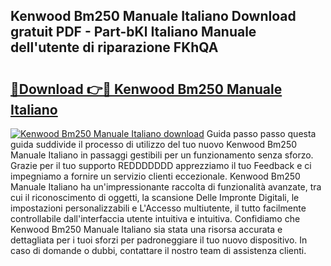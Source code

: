 ## Kenwood Bm250 Manuale Italiano Download gratuit PDF - Part-bKl Italiano Manuale dell'utente di riparazione FKhQA

# <h2><a href="http://dfeqhi7.blite.top/?on=Kenwood+Bm250+Manuale+Italiano">🔗Download 👉🔴 Kenwood Bm250 Manuale Italiano</a></h2>

[![Kenwood Bm250 Manuale Italiano download](https://i.imgur.com/lujVjoI.png)](http://dfeqhi7.blite.top/?on=Kenwood+Bm250+Manuale+Italiano)
Guida passo passo questa guida suddivide il processo di utilizzo del tuo nuovo Kenwood Bm250 Manuale Italiano in passaggi gestibili per un funzionamento senza sforzo. Grazie per il tuo supporto REDDDDDDD apprezziamo il tuo Feedback e ci impegniamo a fornire un servizio clienti eccezionale. Kenwood Bm250 Manuale Italiano ha un'impressionante raccolta di funzionalità avanzate, tra cui il riconoscimento di oggetti, la scansione Delle Impronte Digitali, le impostazioni personalizzabili e L'Accesso multiutente, il tutto facilmente controllabile dall'interfaccia utente intuitiva e intuitiva. Confidiamo che Kenwood Bm250 Manuale Italiano sia stata una risorsa accurata e dettagliata per i tuoi sforzi per padroneggiare il tuo nuovo dispositivo. In caso di domande o dubbi, contattare il nostro team di assistenza clienti.

